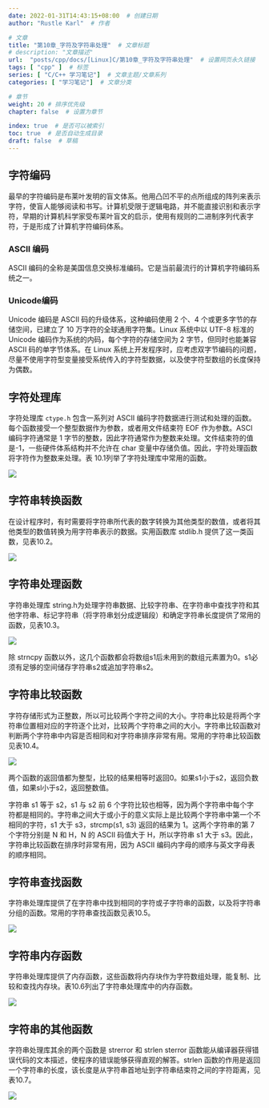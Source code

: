 ```yaml
---
date: 2022-01-31T14:43:15+08:00  # 创建日期
author: "Rustle Karl"  # 作者

# 文章
title: "第10章_字符及字符串处理"  # 文章标题
# description: "文章描述"
url:  "posts/cpp/docs/[Linux]C/第10章_字符及字符串处理"  # 设置网页永久链接
tags: [ "cpp" ]  # 标签
series: [ "C/C++ 学习笔记"]  # 文章主题/文章系列
categories: [ "学习笔记"]  # 文章分类

# 章节
weight: 20 # 排序优先级
chapter: false  # 设置为章节

index: true  # 是否可以被索引
toc: true  # 是否自动生成目录
draft: false  # 草稿
---
```


## 字符编码

最早的字符编码是布莱叶发明的盲文体系。他用凸凹不平的点所组成的阵列来表示字符，使盲人能够阅读和书写。计算机受限于逻辑电路，并不能直接识别和表示字符，早期的计算机科学家受布莱叶盲文的启示，使用有规则的二进制序列代表字符，于是形成了计算机字符编码体系。

### ASCII 编码

ASCII 编码的全称是美国信息交换标准编码。它是当前最流行的计算机字符编码系统之一。

### Unicode编码

Unicode 编码是 ASCII 码的升级体系，这种编码使用 2 个、4 个或更多字节的存储空间，已建立了 10 万字符的全球通用字符集。Linux 系统中以 UTF-8 标准的 Unicode 编码作为系统的内码，每个字符的存储空间为 2 字节，但同时也能兼容 ASCII 码的单字节体系。在 Linux 系统上开发程序时，应考虑双字节编码的问题，尽量不使用字符型变量接受系统传入的字符型数据，以及使字符型数组的长度保持为偶数。

## 字符处理库

字符处理库 `ctype.h` 包含一系列对 ASCII 编码字符数据进行测试和处理的函数。每个函数接受一个整型数据作为参数，或者用文件结束符 EOF 作为参数。ASCI 编码字符通常是 1 字节的整数，因此字符通常作为整数来处理。文件结束符的值是-1，一些硬件体系结构并不允许在 char 变量中存储负值。因此，字符处理函数将字符作为整数来处理。表 10.1列举了字符处理库中常用的函数。

![](../assets/images/表10.1_字符处理库ctype.h中常用函数.png)

## 字符串转换函数

在设计程序时，有时需要将字符串所代表的数字转换为其他类型的数值，或者将其他类型的数值转换为用字符串表示的数据。实用函数库 stdlib.h 提供了这一类函数，见表10.2。

![](../assets/images/表10.2_常用字符串转换函数.png)

## 字符串处理函数

字符串处理库 string.h为处理字符串数据、比较字符串、在字符串中查找字符和其他字符串、标记字符串（将字符串划分成逻辑段）和确定字符串长度提供了常用的函数，见表10.3。

![](../assets/images/表10.3_常用字符串处理函数.png)

除 strncpy 函数以外，这几个函数都会将数组s1后未用到的数组元素置为0。s1必须有足够的空间储存字符串s2或追加字符串s2。

## 字符串比较函数

字符存储形式为正整数，所以可比较两个字符之间的大小。字符串比较是将两个字符串位置相对应的字符逐个比对，比较两个字符串之间的大小。字符串比较函数对判断两个字符串中内容是否相同和对字符串排序非常有用。常用的字符串比较函数见表10.4。

![](../assets/images/表10.4_常用字符串比较函数.png)

两个函数的返回值都为整型，比较的结果相等时返回0。如果s1小于s2，返回负数值，如果sl小于s2，返回整数值。

字符串 s1 等于 s2，s1 与 s2 前 6 个字符比较也相等，因为两个字符串中每个字符都是相同的。字符串之间大于或小于的意义实际上是比较两个字符串中第一个不相同的字符，s1 大于 s3，strcmp(s1, s3) 返回的结果为 1。这两个字符串的第 7 个字符分别是 N 和 H，N 的 ASCII 码值大于 H，所以字符串 s1 大于 s3。因此，字符串比较函数在排序时非常有用，因为 ASCII 编码内字母的顺序与英文字母表的顺序相同。

## 字符串查找函数

字符串处理库提供了在字符串中找到相同的字符或子字符串的函数，以及将字符串分组的函数。常用的字符串查找函数见表10.5。

![](../assets/images/表10.5_常用字符查找函数.png)

## 字符串内存函数

字符串处理库提供了内存函数，这些函数将内存块作为字符数组处理，能复制、比较和查找内存块。表10.6列出了字符串处理库中的内存函数。

![](../assets/images/表10.6_常用字符串内存函数.png)

## 字符串的其他函数

字符串处理库其余的两个函数是 strerror 和 strlen sterror 函数能从编译器获得错误代码的文本描述，使程序的错误能够获得直观的解答。strlen 函数的作用是返回一个字符串的长度，该长度是从字符串首地址到字符串结束符之间的字符距离，见表10.7。

![](../assets/images/表10.7_常用字符串处理函数.png)
